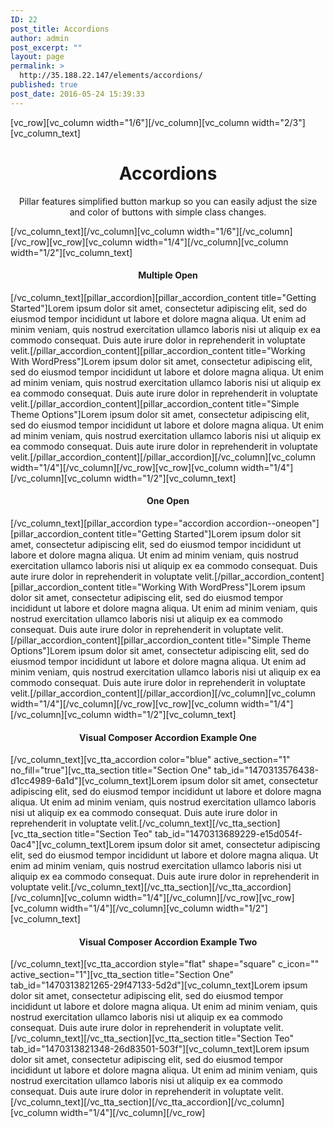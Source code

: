 ```yaml
---
ID: 22
post_title: Accordions
author: admin
post_excerpt: ""
layout: page
permalink: >
  http://35.188.22.147/elements/accordions/
published: true
post_date: 2016-05-24 15:39:33
---
```

[vc_row][vc_column width="1/6"][/vc_column][vc_column width="2/3"][vc_column_text]
<h1 style="text-align: center;">Accordions</h1>
<p class="lead" style="text-align: center;">Pillar features simplified button markup so you can easily adjust the
size and color of buttons with simple class changes.</p>
[/vc_column_text][/vc_column][vc_column width="1/6"][/vc_column][/vc_row][vc_row][vc_column width="1/4"][/vc_column][vc_column width="1/2"][vc_column_text]
<h4 style="text-align: center;">Multiple Open</h4>
[/vc_column_text][pillar_accordion][pillar_accordion_content title="Getting Started"]Lorem ipsum dolor sit amet, consectetur adipiscing elit, sed do eiusmod tempor incididunt ut labore et dolore magna aliqua. Ut enim ad minim veniam, quis nostrud exercitation ullamco laboris nisi ut aliquip ex ea commodo consequat. Duis aute irure dolor in reprehenderit in voluptate velit.[/pillar_accordion_content][pillar_accordion_content title="Working With WordPress"]Lorem ipsum dolor sit amet, consectetur adipiscing elit, sed do eiusmod tempor incididunt ut labore et dolore magna aliqua. Ut enim ad minim veniam, quis nostrud exercitation ullamco laboris nisi ut aliquip ex ea commodo consequat. Duis aute irure dolor in reprehenderit in voluptate velit.[/pillar_accordion_content][pillar_accordion_content title="Simple Theme Options"]Lorem ipsum dolor sit amet, consectetur adipiscing elit, sed do eiusmod tempor incididunt ut labore et dolore magna aliqua. Ut enim ad minim veniam, quis nostrud exercitation ullamco laboris nisi ut aliquip ex ea commodo consequat. Duis aute irure dolor in reprehenderit in voluptate velit.[/pillar_accordion_content][/pillar_accordion][/vc_column][vc_column width="1/4"][/vc_column][/vc_row][vc_row][vc_column width="1/4"][/vc_column][vc_column width="1/2"][vc_column_text]
<h4 style="text-align: center;">One Open</h4>
[/vc_column_text][pillar_accordion type="accordion accordion--oneopen"][pillar_accordion_content title="Getting Started"]Lorem ipsum dolor sit amet, consectetur adipiscing elit, sed do eiusmod tempor incididunt ut labore et dolore magna aliqua. Ut enim ad minim veniam, quis nostrud exercitation ullamco laboris nisi ut aliquip ex ea commodo consequat. Duis aute irure dolor in reprehenderit in voluptate velit.[/pillar_accordion_content][pillar_accordion_content title="Working With WordPress"]Lorem ipsum dolor sit amet, consectetur adipiscing elit, sed do eiusmod tempor incididunt ut labore et dolore magna aliqua. Ut enim ad minim veniam, quis nostrud exercitation ullamco laboris nisi ut aliquip ex ea commodo consequat. Duis aute irure dolor in reprehenderit in voluptate velit.[/pillar_accordion_content][pillar_accordion_content title="Simple Theme Options"]Lorem ipsum dolor sit amet, consectetur adipiscing elit, sed do eiusmod tempor incididunt ut labore et dolore magna aliqua. Ut enim ad minim veniam, quis nostrud exercitation ullamco laboris nisi ut aliquip ex ea commodo consequat. Duis aute irure dolor in reprehenderit in voluptate velit.[/pillar_accordion_content][/pillar_accordion][/vc_column][vc_column width="1/4"][/vc_column][/vc_row][vc_row][vc_column width="1/4"][/vc_column][vc_column width="1/2"][vc_column_text]
<h4 style="text-align: center;">Visual Composer Accordion Example One</h4>
[/vc_column_text][vc_tta_accordion color="blue" active_section="1" no_fill="true"][vc_tta_section title="Section One" tab_id="1470313576438-d1cc4989-6a1d"][vc_column_text]Lorem ipsum dolor sit amet, consectetur adipiscing elit, sed do eiusmod tempor incididunt ut labore et dolore magna aliqua. Ut enim ad minim veniam, quis nostrud exercitation ullamco laboris nisi ut aliquip ex ea commodo consequat. Duis aute irure dolor in reprehenderit in voluptate velit.[/vc_column_text][/vc_tta_section][vc_tta_section title="Section Teo" tab_id="1470313689229-e15d054f-0ac4"][vc_column_text]Lorem ipsum dolor sit amet, consectetur adipiscing elit, sed do eiusmod tempor incididunt ut labore et dolore magna aliqua. Ut enim ad minim veniam, quis nostrud exercitation ullamco laboris nisi ut aliquip ex ea commodo consequat. Duis aute irure dolor in reprehenderit in voluptate velit.[/vc_column_text][/vc_tta_section][/vc_tta_accordion][/vc_column][vc_column width="1/4"][/vc_column][/vc_row][vc_row][vc_column width="1/4"][/vc_column][vc_column width="1/2"][vc_column_text]
<h4 style="text-align: center;">Visual Composer Accordion Example Two</h4>
[/vc_column_text][vc_tta_accordion style="flat" shape="square" c_icon="" active_section="1"][vc_tta_section title="Section One" tab_id="1470313821265-29f47133-5d2d"][vc_column_text]Lorem ipsum dolor sit amet, consectetur adipiscing elit, sed do eiusmod tempor incididunt ut labore et dolore magna aliqua. Ut enim ad minim veniam, quis nostrud exercitation ullamco laboris nisi ut aliquip ex ea commodo consequat. Duis aute irure dolor in reprehenderit in voluptate velit.[/vc_column_text][/vc_tta_section][vc_tta_section title="Section Teo" tab_id="1470313821348-26d83501-503f"][vc_column_text]Lorem ipsum dolor sit amet, consectetur adipiscing elit, sed do eiusmod tempor incididunt ut labore et dolore magna aliqua. Ut enim ad minim veniam, quis nostrud exercitation ullamco laboris nisi ut aliquip ex ea commodo consequat. Duis aute irure dolor in reprehenderit in voluptate velit.[/vc_column_text][/vc_tta_section][/vc_tta_accordion][/vc_column][vc_column width="1/4"][/vc_column][/vc_row]